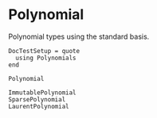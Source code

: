 # Polynomial

Polynomial types using the standard basis.

```@meta
DocTestSetup = quote
  using Polynomials
end
```

```@docs
Polynomial
```

```@docs
ImmutablePolynomial
SparsePolynomial
LaurentPolynomial
```


